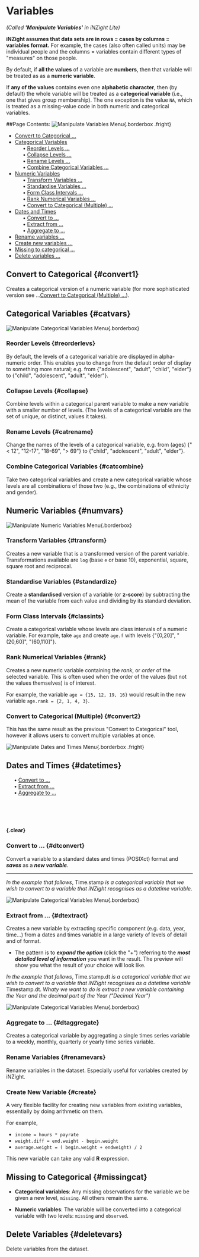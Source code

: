 # Variables
_(Called __'Manipulate Variables'__ in iNZight Lite)_

__iNZight assumes that data sets are in rows = cases by columns = variables format.__ For example, the cases (also often called units) may be individual people and the columns = variables contain different types of "measures" on those people.

By default, if __all the values__ of a variable are __numbers__, then that variable will be treated as as a __numeric variable__.

If __any of the values__ contains even one __alphabetic character__, then (by default) the whole variable will be treated as a __categorical variable__ (i.e., one that gives group membership). The one exception is  the value `NA`, which is treated as a missing-value code in both numeric and categorical variables.

##Page Contents:
![Manipulate Variables Menu](../../img/user_guides/interface/4_inzight_menu_variables.png){.borderbox .fright}
* [Convert to Categorical ...](#convert1)
* [Categorical Variables](#catvars)  
&emsp;&ensp;&bull; [Reorder Levels ...](#reorder)   
&emsp;&ensp;&bull; [Collapse Levels ...](#collapse)   
&emsp;&ensp;&bull; [Rename Levels ...](#renamelevs)   
&emsp;&ensp;&bull; [Combine Categorical Variables ...](#catcombine)   
* [Numeric Variables](#numvars)  
&emsp;&ensp;&bull; [Transform Variables ...](#transform)   
&emsp;&ensp;&bull; [Standardise Variables ...](#standardize)   
&emsp;&ensp;&bull; [Form Class Intervals ...](#classints)   
&emsp;&ensp;&bull; [Rank Numerical Variables ...](#rank)   
&emsp;&ensp;&bull; [Convert to Categorical (Multiple) ...](#convert2)   
* [Dates and Times](#datetimes)  
&emsp;&ensp;&bull; [Convert to ...](#dtconvert)   
&emsp;&ensp;&bull; [Extract from ...](#dtextract)   
&emsp;&ensp;&bull; [Aggregate to ...](#dtaggregate) 
* [Rename variables ...](#renamevars)  
* [Create new variables ...](#create)  
* [Missing to categorical ...](#missingcat)  
* [Delete variables ...](#deletevars)  

## Convert to Categorical {#convert1}
Creates a categorical version of a numeric variable (for more sophisticated version see ...[Convert to Categorical (Multiple) ...](#convert2)).


## Categorical Variables     {#catvars}
![Manipulate Categorical Variables Menu](../../img/user_guides/variables/1_menu_categorical.png){.borderbox}

### Reorder Levels {#reorderlevs}
By default, the levels of a categorical variable are displayed in alpha-numeric order. This enables you to change from the default order of display to something more natural; e.g. from {"adolescent", "adult", "child", "elder"} to {"child", "adolescent", "adult", "elder"}.


### Collapse Levels {#collapse}
Combine levels within a categorical parent variable to make a new variable with a smaller number of levels. (The levels of a categorical variable are the set of unique, or distinct, values it takes).

### Rename Levels {#catrename}
Change the names of the levels of a categorical variable, e.g. from (ages) {"< 12", "12-17", "18-69", "> 69"} to {"child", "adolescent", "adult", "elder"}.

### Combine Categorical Variables {#catcombine}
Take two categorical variables and create a new categorical variable whose levels are all combinations of those two (e.g., the combinations of ethnicity and gender).

## Numeric Variables       {#numvars}
![Manipulate Numeric Variables Menu](../../img/user_guides/variables/2_menu_numerical.png){.borderbox}

### Transform Variables {#transform}
Creates a new variable that is a transformed version of the parent variable. Transformations available are `log` (base `e` or base 10), exponential, square, square root and reciprocal.


### Standardise Variables  {#standardize}
Create a __standardised__ version of a variable (or __z-score__) by subtracting the mean of the variable from each value and dividing by its standard deviation.


### Form Class Intervals {#classints}
Create a categorical variable whose levels are class intervals of a numeric variable.
For example, take `age` and create `age.f` with levels {"{0,20]", "(20,60]", "(60,110]"}.


### Rank Numerical Variables  {#rank}
Creates a new numeric variable containing the _rank_, or _order_ of the selected variable.
This is often used when the order of the values (but not the values themselves) is of interest.

For example, the variable `age = {15, 12, 19, 16}` would result in the new variable `age.rank = {2, 1, 4, 3}`.


### Convert to Categorical (Multiple) {#convert2}
This has the same result as the previous "Convert to Categorical" tool, however it allows users to convert multiple variables at once.

![Manipulate Dates and Times Menu](../../img/user_guides/variables/3_menu_dates_and_times.png){.borderbox .fright}
## Dates and Times {#datetimes}
&emsp;&ensp;&bull; [Convert to ...](#dtconvert)  
&emsp;&ensp;&bull; [Extract  from ...](#dtextract)  
&emsp;&ensp;&bull; [Aggregate to ...](#dtaggregate)

<br>  
<br>  
<br>  


#### {.clear}



### Convert to ... {#dtconvert}
Convert a variable to a standard dates and times (POSIXct) format and ___saves___ as a ___new variable___.
___
_In the example that follows_, Time.stamp _is a categorical variable that we wish to convert to a 
variable that iNZight recognises as a datetime variable._

![Manipulate Categorical Variables Menu](../../img/user_guides/variables/dateyear_convert_big_50pc.png){.borderbox}

### Extract from ...  {#dtextract}

Creates a new variable by extracting specific component (e.g. data, year, time...) from a dates and times variable in a large variety of levels of detail and of format.  
* The pattern is to ___expand the option___ (click the "+") referring to the ___most detailed level of information___ you want in the result. The preview will show you what the result of your choice  will look like.

_In the example that follows_, Time.stamp.dt _is a categorical variable that we wish to convert to a 
variable that iNZight recognises as a datetime variable_ Timestamp.dt. _Whaty we want to do is extract a new variable containing the Year and the decimal part of the Year ("Decimal Year")_ 

![Manipulate Categorical Variables Menu](../../img/user_guides/variables/dateyear_extract_big.png){.borderbox}

### Aggregate to ...  {#dtaggregate}

Creates a categorical variable by aggregating a single times series variable to a weekly, monthly, quarterly or yearly time series variable.


### Rename Variables {#renamevars}
Rename variables in the dataset. Especially useful for variables created by iNZight.


### Create New Variable {#create}
A very flexible facility for creating new variables from existing variables, essentially by doing arithmetic on them.

For example,
- `income = hours * payrate`
- `weight.diff = end.weight - begin.weight`
- `average.weight = ( begin.weight + endweight) / 2`

This new variable can take any valid __R__ expression.

## Missing to Categorical {#missingcat}

- __Categorical variables__:
  Any missing observations for the variable we be given a new level, `missing`. All others remain the same.

- __Numeric variables__:
  The variable will be converted into a categorical variable with two levels: `missing` and `observed`.

## Delete Variables {#deletevars}
Delete variables from the dataset.


